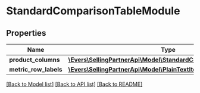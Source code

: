 # StandardComparisonTableModule

## Properties
Name | Type | Description | Notes
------------ | ------------- | ------------- | -------------
**product_columns** | [**\Evers\SellingPartnerApi\Model\StandardComparisonProductBlock[]**](StandardComparisonProductBlock.md) |  | [optional] 
**metric_row_labels** | [**\Evers\SellingPartnerApi\Model\PlainTextItem[]**](PlainTextItem.md) |  | [optional] 

[[Back to Model list]](../README.md#documentation-for-models) [[Back to API list]](../README.md#documentation-for-api-endpoints) [[Back to README]](../README.md)


